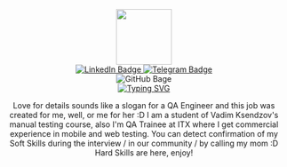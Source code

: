 <div id="header" align="center">
  <img src="https://tenor.com/ru/view/minka-madebyminka-work-working-monday-gif-21562097.gif" width="100"/>
  </div>
<div id="header" align="center">
<div id="badges">
  <a href="https://www.linkedin.com/in/lyubov-shevchenko/">
    <img src="https://img.shields.io/badge/LinkedIn-blue?style=for-the-badge&logo=linkedin&logoColor=white" alt="LinkedIn Badge"/>
  </a>
  <a href="https://t.me/loveinsneakers">
    <img src="https://img.shields.io/badge/Telegram-blue?style=for-the-badge&logo=telegram&logoColor=white" alt="Telegram Badge"/>
  </a>
  <div id="badges" align="center">
  <img src="https://komarev.com/ghpvc/?username=loveinsneakers&style=flat-square&color=blue" alt="GitHub Bage"/>
   </div>
  <div id="badges" align="center">
<a href="https://git.io/typing-svg"><img src="https://readme-typing-svg.demolab.com?font=Ubuntu+Mono&weight=600&pause=500&color=008B8B&center=true&vCenter=true&width=455&height=60&lines=Hi!+My+name%E2%80%99s+Lyuba;I%E2%80%99m+a+Manual+QA+Engineer;Welcome+to+my+GitHub;Enjoy :D" alt="Typing SVG" /></a>
</div>
  
Love for details sounds like a slogan for a QA Engineer and this job was created for me, well, or me for her :D
I am a student of Vadim Ksendzov's manual testing course, also I'm QA Trainee at ITX where I get commercial experience in mobile and web testing.
You can detect confirmation of my Soft Skills during the interview / in our community / by calling my mom :D
Hard Skills are here, enjoy!

